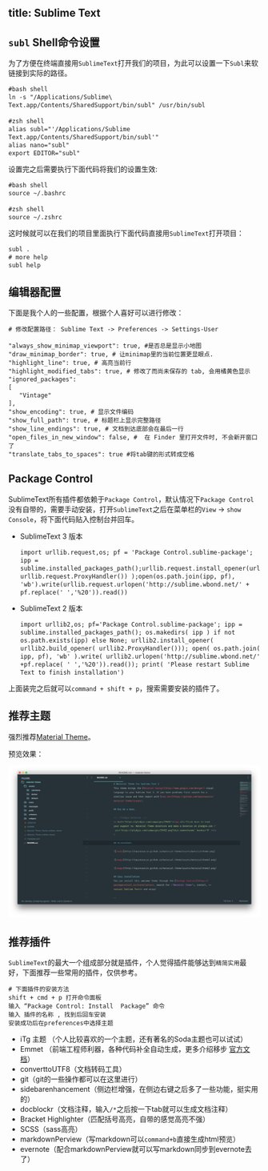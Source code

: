 title: Sublime Text
---

## `subl` Shell命令设置

为了方便在终端直接用`SublimeText`打开我们的项目，为此可以设置一下`Subl`来软链接到实际的路径。
   
	#bash shell
	ln -s "/Applications/Sublime\ Text.app/Contents/SharedSupport/bin/subl" /usr/bin/subl

	#zsh shell
	alias subl="'/Applications/Sublime Text.app/Contents/SharedSupport/bin/subl'"
	alias nano="subl"
	export EDITOR="subl"

设置完之后需要执行下面代码将我们的设置生效:

	#bash shell
	source ~/.bashrc
	
	#zsh shell
	source ~/.zshrc

这时候就可以在我们的项目里面执行下面代码直接用`SublimeText`打开项目：
	
	subl .
	# more help
	subl help
	
	
## 编辑器配置


下面是我个人的一些配置，根据个人喜好可以进行修改：

	# 修改配置路径： Sublime Text -> Preferences -> Settings-User
	
	"always_show_minimap_viewport": true, #是否总是显示小地图
	"draw_minimap_border": true, # 让minimap里的当前位置更显眼点.
	"highlight_line": true, # 高亮当前行
	"highlight_modified_tabs": true, # 修改了而尚未保存的 tab, 会用橘黄色显示
	"ignored_packages":
	[
	   "Vintage"
	],
	"show_encoding": true, # 显示文件编码
	"show_full_path": true, # 标题栏上显示完整路径
	"show_line_endings": true, # 文档到达底部会在最后一行
	"open_files_in_new_window": false, #  在 Finder 里打开文件时, 不会新开窗口了
	"translate_tabs_to_spaces": true #将tab键的形式转成空格
	
## Package Control

SublimeText所有插件都依赖于`Package Control`，默认情况下`Package Control`没有自带的，需要手动安装，打开`SublimeText`之后在菜单栏的`View` -> `show Console`，将下面代码贴入控制台并回车。

- SublimeText 3 版本

	```
	import urllib.request,os; pf = 'Package Control.sublime-package'; ipp = sublime.installed_packages_path();urllib.request.install_opener(urllib.request.build_opener( urllib.request.ProxyHandler()) );open(os.path.join(ipp, pf), 'wb').write(urllib.request.urlopen('http://sublime.wbond.net/' + pf.replace(' ','%20')).read())
	```
	
- SublimeText 2 版本

  ```
  import urllib2,os; pf='Package Control.sublime-package'; ipp = sublime.installed_packages_path(); os.makedirs( ipp ) if not os.path.exists(ipp) else None; urllib2.install_opener( urllib2.build_opener( urllib2.ProxyHandler())); open( os.path.join( ipp, pf), 'wb' ).write( urllib2.urlopen('http://sublime.wbond.net/' +pf.replace( ' ','%20')).read()); print( 'Please restart Sublime Text to finish installation')
  ```

上面装完之后就可以`command + shift + p`，搜索需要安装的插件了。

## 推荐主题

强烈推荐[Material Theme](https://github.com/equinusocio/material-theme)。

预览效果：

![material theme](../img/material-theme.png)

## 推荐插件

`SublimeText`的最大一个组成部分就是插件，个人觉得插件能够达到`精简实用`最好，下面推荐一些常用的插件，仅供参考。

	# 下面插件的安装方法
	shift + cmd + p 打开命令面板
	输入 “Package Control: Install  Package” 命令
	输入 插件的名称 , 找到后回车安装
	安装成功后在preferences中选择主题

- iTg 主题 （个人比较喜欢的一个主题，还有著名的Soda主题也可以试试）  
- Emmet （前端工程师利器，各种代码补全自动生成，更多介绍移步 [官方文档](http://docs.emmet.io/)）
- converttoUTF8（文档转码工具）
- git（git的一些操作都可以在这里进行）
- sidebarenhancement（侧边栏增强，在侧边右键之后多了一些功能，挺实用的）
- docblockr（文档注释，输入`/*`之后按一下tab就可以生成文档注释）
- Bracket Highlighter（匹配括号高亮，自带的感觉高亮不强）
- SCSS（sass高亮）
- markdownPerview（写markdown可以`command+b`直接生成html预览）
- evernote（配合markdownPerview就可以写markdown同步到evernote去了）

